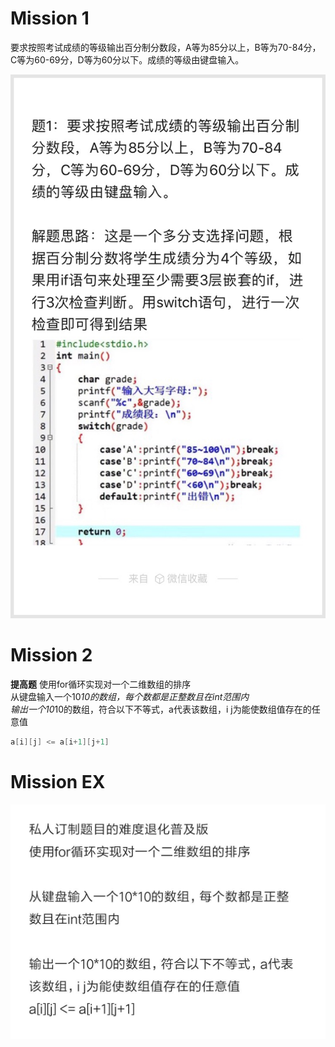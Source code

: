 # Mission 1
要求按照考试成绩的等级输出百分制分数段，A等为85分以上，B等为70-84分，C等为60-69分，D等为60分以下。成绩的等级由键盘输入。

![](mission1.jpg)

# Mission 2

**提高题**
使用for循环实现对一个二维数组的排序  
从键盘输入一个10*10的数组，每个数都是正整数且在int范围内  
输出一个10*10的数组，符合以下不等式，a代表该数组，i j为能使数组值存在的任意值  
```c
a[i][j] <= a[i+1][j+1]
```

# Mission EX
![Alt Text](TEX.jpg)
